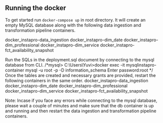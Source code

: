 ## Running the docker

To get started run ``` docker-compose up ``` in root directory.
It will create an empty MySQL database along with the following data ingestion and transformation pipeline containers.

docker_instapro-data_ingestion
docker_instapro-dim_date 
docker_instapro-dim_professional
docker_instapro-dim_service
docker_instapro-fct_availability_snapshot

Run the SQLs in the deployment.sql document by connecting to the mysql database from CLI.
/*mysql>
C:\Users\Yuvi>docker exec -it mysqlinstapro-container mysql -u root -p -D information_schema
Enter password:root */
Once the tables are created and necessary grants are provided, restart the following containers in the same order.
docker_instapro-data_ingestion
docker_instapro-dim_date 
docker_instapro-dim_professional
docker_instapro-dim_service
docker_instapro-fct_availability_snapshot

Note: Incase if you face any errors while connecting to the mysql database, please wait a couple of minutes and make sure that the db container is up and running and then restart the data ingestion and transformation pipeline containers.

